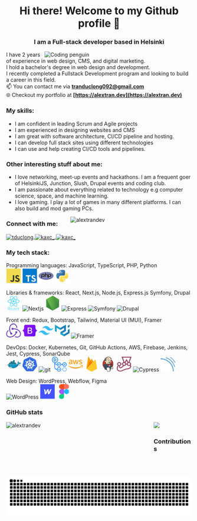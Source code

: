 <h1 align="center">Hi there! Welcome to my Github profile 👋</h1>
<h3 align="center">I am a Full-stack developer based in Helsinki</h3>

<img align="right" width="400" src="https://github.com/user-attachments/assets/be665f63-2fdc-46c5-a0a8-da673238da54" alt="Coding penguin">

I have 2 years of experience in web design, CMS, and digital marketing.<br/>
I hold a bachelor's degree in web design and development.<br/>
I recently completed a Fullstack Development program and looking to build a career in this field.<br/>
📫 You can contact me via **tranduclong092@gmail.com**<br/>
🌐 Checkout my portfolio at **[https://alextran.dev](https://alextran.dev)**

### My skills:
- I am confident in leading Scrum and Agile projects
- I am experienced in designing websites and CMS
- I am great with software architecture, CI/CD pipeline and hosting.
- I can develop full stack sites using different technologies
- I can use and help creating CI/CD tools and pipelines.

### Other interesting stuff about me:
- I love networking, meet-up events and hackathons. I am a frequent goer of HelsinkiJS, Junction, Slush, Drupal events and coding club.
- I am passionate about everything related to technology e.g computer science, space, and machine learning.
- I love gaming. I play a lot of games in many different platforms. I can also build and mod gaming PCs.

<img align="right" src="https://github-readme-stats.vercel.app/api/top-langs?username=alextrandev&show_icons=true&theme=dark&title_color=b86bea&bg_color=ffffff&locale=en&layout=compact" alt="alextrandev" width="330" />

### Connect with me:
<p align="left">
    <a href="https://linkedin.com/in/tduclong" target="blank">
        <img align="center" src="https://upload.wikimedia.org/wikipedia/commons/thumb/8/81/LinkedIn_icon.svg/2048px-LinkedIn_icon.svg.png" alt="tduclong" height="30" width="30" />
    </a>
    <a href="https://discordapp.com/users/222010520813699072" target="blank">
        <img align="center" src="https://raw.githubusercontent.com/rahuldkjain/github-profile-readme-generator/master/src/images/icons/Social/discord.svg" alt="kaxc_" height="40" width="50" />
    </a>
    <a href="https://www.instagram.com/dk10119" target="blank">
        <img align="center" src="https://raw.githubusercontent.com/rahuldkjain/github-profile-readme-generator/master/src/images/icons/Social/instagram.svg" alt="kaxc_" height="40" width="50" />
    </a>
</p>

### My tech stack:
<p>Programming languages: JavaScript, TypeScript, PHP, Python<br/>
    <img src="https://raw.githubusercontent.com/devicons/devicon/master/icons/javascript/javascript-original.svg" alt="javascript" width="40" height="40"/>
    <img src="https://raw.githubusercontent.com/devicons/devicon/master/icons/typescript/typescript-original.svg" alt="typescript" width="40" height="40"/>
    <img src="https://raw.githubusercontent.com/devicons/devicon/master/icons/php/php-original.svg" alt="PHP" width="40" height="40"/>
    <img src="https://raw.githubusercontent.com/devicons/devicon/master/icons/python/python-original.svg" alt="Python" width="40" height="40"/>
</p>
<p>Libraries & frameworks: React, Next.js, Node.js, Express.js Symfony, Drupal<br/>
    <img src="https://raw.githubusercontent.com/devicons/devicon/master/icons/react/react-original-wordmark.svg" alt="React" width="40" height="40"/>
    <img src="https://testrigor.com/wp-content/uploads/2023/04/nextjs-logo-square.png" alt="Nextjs" width="40" height="40"/>
    <img src="https://github.com/devicons/devicon/blob/master/icons/nodejs/nodejs-original.svg" alt="NodeJs" width="40" height="40"/>
    <img src="https://adware-technologies.s3.amazonaws.com/uploads/technology/thumbnail/20/express-js.png" alt="Express" width="40" height="40"/>
    <img src="https://github.com/rahuldkjain/github-profile-readme-generator/blob/master/src/images/icons/Framework/symfony.svg" alt="Symfony" width="40" height="40"/>
    <img src="https://cdn-icons-png.flaticon.com/256/5968/5968691.png" alt="Drupal" width="40" height="40"/>
</p>
<p>Front end: Redux, Bootstrap, Tailwind, Material UI (MUI), Framer<br/>
    <img src="https://github.com/devicons/devicon/blob/master/icons/redux/redux-original.svg" alt="Redux" width="40" height="40"/>
    <img src="https://github.com/devicons/devicon/blob/master/icons/bootstrap/bootstrap-original.svg" alt="Bootstrap" width="40" height="40"/>
    <img src="https://github.com/devicons/devicon/blob/master/icons/tailwindcss/tailwindcss-original.svg" alt="Tailwind" width="40" height="40"/>
    <img src="https://github.com/devicons/devicon/blob/master/icons/materialui/materialui-original.svg" alt="MaterialUI" width="40" height="40"/>
    <img src="https://github.com/rahuldkjain/github-profile-readme-generator/blob/master/src/images/icons/Software/framer.svg" alt="Framer" width="40" height="40"/>
</p>
<p>DevOps: Docker, Kubernetes, Git, GitHub Actions, AWS, Firebase, Jenkins, Jest, Cypress, SonarQube<br/>
    <img src="https://github.com/devicons/devicon/blob/master/icons/docker/docker-original.svg" alt="Docker" width="40" height="40"/>
    <img src="https://github.com/devicons/devicon/blob/master/icons/kubernetes/kubernetes-original.svg" alt="kubernetes" width="40" height="40"/>
    <img src="https://www.vectorlogo.zone/logos/git-scm/git-scm-icon.svg" alt="git" width="40" height="40"/>
    <img src="https://github.com/devicons/devicon/blob/master/icons/githubactions/githubactions-original.svg" alt="githubactions" width="40" height="40"/>
    <img src="https://github.com/devicons/devicon/blob/master/icons/amazonwebservices/amazonwebservices-plain-wordmark.svg" alt="AWS" width="40" height="40"/>
    <img src="https://github.com/devicons/devicon/blob/master/icons/firebase/firebase-original.svg" alt="Firebase" width="40" height="40"/>
    <img src="https://github.com/devicons/devicon/blob/master/icons/jenkins/jenkins-original.svg" alt="Jenkins" width="40" height="40"/>
    <img src="https://github.com/devicons/devicon/blob/master/icons/jest/jest-plain.svg" alt="Jest" width="40" height="40"/>
    <img src="https://static-00.iconduck.com/assets.00/cypress-icon-1024x1022-1sbqakuv.png" alt="Cypress" width="40" height="40"/>
    <img src="https://github.com/devicons/devicon/blob/master/icons/sonarqube/sonarqube-original.svg" alt="sonarqube" width="40" height="40"/>
</p>
<p>Web Design: WordPress, Webflow, Figma<br/>
    <img src="https://raw.githubusercontent.com/rahuldkjain/github-profile-readme-generator/888aff31e1d26dd2a6acf6afebbc34970aeb0118/src/images/icons/Social/wordpress.svg" alt="WordPress" width="40" height="40"/>
    <img src="https://github.com/devicons/devicon/blob/master/icons/webflow/webflow-original.svg" alt="Webflow" width="40" height="40"/>
    <img src="https://github.com/devicons/devicon/blob/master/icons/figma/figma-original.svg" alt="Figma" width="40" height="40"/>
</p>

### GitHub stats
<p align="left">
    <img aligh="left" src="https://github-readme-stats.vercel.app/api?username=alextrandev&show_icons=true&show=reviews,prs_merged,prs_merged_percentage,contribs&line_height=22&hide_title=true&hide=stars,issues" width="400"/>
    <img align="left" src="https://github-readme-streak-stats.herokuapp.com/?user=alextrandev&card_height=180" alt="alextrandev" width="400" height="145"/>
</p>

### Contributions
<picture>
  <source media="(prefers-color-scheme: dark)" srcset="https://raw.githubusercontent.com/alextrandev/alextrandev/output/github-contribution-grid-snake-dark.svg" />
  <source media="(prefers-color-scheme: light)" srcset="https://raw.githubusercontent.com/alextrandev/alextrandev/output/github-contribution-grid-snake.svg" />
  <img alt="github-snake" src="https://raw.githubusercontent.com/alextrandev/alextrandev/output/github-contribution-grid-snake.svg" />
</picture>